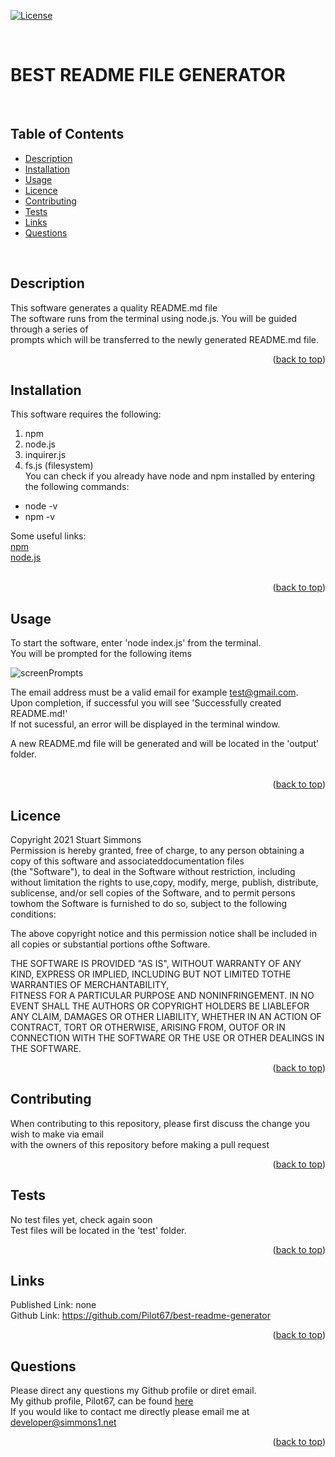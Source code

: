 <div id="top"></div>  

[![License](https://img.shields.io/badge/Licence-MIT-brightgreen?style=plastic)](#licence)  

<br>

# BEST README FILE GENERATOR  
<br>

## Table of Contents

* [Description](#description)
* [Installation](#installation)
* [Usage](#usage)
* [Licence](#licence)
* [Contributing](#contributing)
* [Tests](#tests)
* [Links](#links)
* [Questions](#questions)

<br>

## Description  
This software generates a quality README.md file  
The software runs from the terminal using node.js. You will be guided through a series of  
prompts which will be transferred to the newly generated README.md file.
<br>
  <p align="right">(<a href="#top">back to top</a>)</p>
  
  
## Installation  

This software requires the following:  

1. npm  
2. node.js  
3. inquirer.js  
4. fs.js (filesystem)  
You can check if you already have node and npm installed by entering the following commands:  
* node -v  
* npm -v  
  
Some useful links:  
[npm](https://www.npmjs.com/)  
[node.js](https://nodejs.org/en/)  
<br>
<p align="right">(<a href="#top">back to top</a>)</p>
  
## Usage
To start the software, enter 'node index.js' from the terminal.  
You will be prompted for the following items  
  
![screenPrompts](https://user-images.githubusercontent.com/86697483/137821501-4a986a6b-4730-4213-a3f8-92a18f777a88.png)
  
The email address must be a valid email for example test@gmail.com.  
Upon completion, if successful you will see 'Successfully created README.md!'  
If not sucessful, an error will be displayed in the terminal window.  
  
A new README.md file will be generated and will be located in the 'output' folder.  
<br>
<p align="right">(<a href="#top">back to top</a>)</p>
  
## Licence
Copyright 2021 Stuart Simmons  
Permission is hereby granted, free of charge, to any person obtaining a copy of this software and associateddocumentation files  
(the "Software"), to deal in the Software without restriction, including without limitation the rights to use,copy, modify, merge, publish, distribute, sublicense, and/or sell copies of the Software, and to permit persons towhom the Software is furnished to do so, subject to the following conditions:  
  
The above copyright notice and this permission notice shall be included in all copies or substantial portions ofthe Software.  
  
THE SOFTWARE IS PROVIDED "AS IS", WITHOUT WARRANTY OF ANY KIND, EXPRESS OR IMPLIED, INCLUDING BUT NOT LIMITED TOTHE WARRANTIES OF MERCHANTABILITY,  
FITNESS FOR A PARTICULAR PURPOSE AND NONINFRINGEMENT. IN NO EVENT SHALL THE AUTHORS OR COPYRIGHT HOLDERS BE LIABLEFOR ANY CLAIM, DAMAGES OR OTHER LIABILITY, WHETHER IN AN ACTION OF CONTRACT, TORT OR OTHERWISE, ARISING FROM, OUTOF OR IN CONNECTION WITH THE SOFTWARE OR THE USE OR OTHER DEALINGS IN THE SOFTWARE.
<p align="right">(<a href="#top">back to top</a>)</p>

## Contributing
When contributing to this repository, please first discuss the change you wish to make via email  
with the owners of this repository before making a pull request<br>
<p align="right">(<a href="#top">back to top</a>)</p>

## Tests
No test files yet, check again soon  
Test files will be located in the 'test' folder.
<br>
<p align="right">(<a href="#top">back to top</a>)</p>

## Links
Published Link: none  
Github Link: https://github.com/Pilot67/best-readme-generator  
<p align="right">(<a href="#top">back to top</a>)</p>

## Questions
Please direct any questions my Github profile or diret email.  
My github profile, Pilot67, can be found [here](https://github.com/Pilot67)  
If you would like to contact me directly please email me at developer@simmons1.net  
<p align="right">(<a href="#top">back to top</a>)</p>  
  
